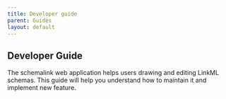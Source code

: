 ```yaml
---
title: Developer guide
parent: Guides
layout: default
---
```


## Developer Guide

The schemalink web application helps users drawing and editing LinkML schemas.
This guide will help you understand how to maintain it and implement new
feature.
